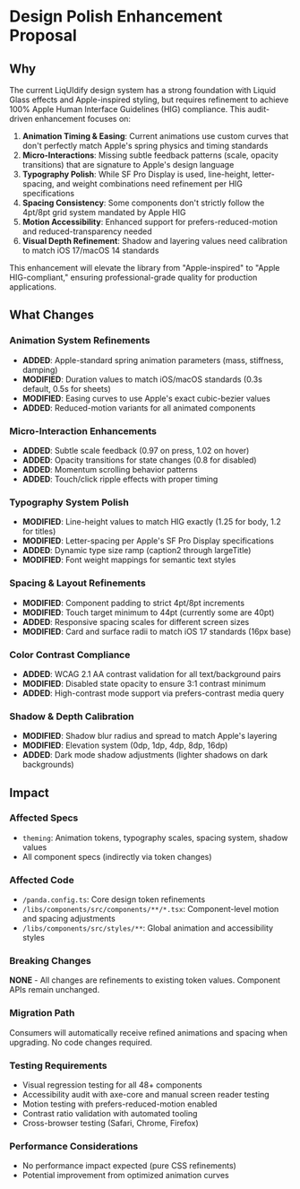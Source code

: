 # Design Polish Enhancement Proposal

## Why

The current LiqUIdify design system has a strong foundation with Liquid Glass effects and Apple-inspired styling, but requires refinement to achieve 100% Apple Human Interface Guidelines (HIG) compliance. This audit-driven enhancement focuses on:

1. **Animation Timing & Easing**: Current animations use custom curves that don't perfectly match Apple's spring physics and timing standards
2. **Micro-Interactions**: Missing subtle feedback patterns (scale, opacity transitions) that are signature to Apple's design language
3. **Typography Polish**: While SF Pro Display is used, line-height, letter-spacing, and weight combinations need refinement per HIG specifications
4. **Spacing Consistency**: Some components don't strictly follow the 4pt/8pt grid system mandated by Apple HIG
5. **Motion Accessibility**: Enhanced support for prefers-reduced-motion and reduced-transparency needed
6. **Visual Depth Refinement**: Shadow and layering values need calibration to match iOS 17/macOS 14 standards

This enhancement will elevate the library from "Apple-inspired" to "Apple HIG-compliant," ensuring professional-grade quality for production applications.

## What Changes

### Animation System Refinements
- **ADDED**: Apple-standard spring animation parameters (mass, stiffness, damping)
- **MODIFIED**: Duration values to match iOS/macOS standards (0.3s default, 0.5s for sheets)
- **MODIFIED**: Easing curves to use Apple's exact cubic-bezier values
- **ADDED**: Reduced-motion variants for all animated components

### Micro-Interaction Enhancements
- **ADDED**: Subtle scale feedback (0.97 on press, 1.02 on hover)
- **ADDED**: Opacity transitions for state changes (0.8 for disabled)
- **ADDED**: Momentum scrolling behavior patterns
- **ADDED**: Touch/click ripple effects with proper timing

### Typography System Polish
- **MODIFIED**: Line-height values to match HIG exactly (1.25 for body, 1.2 for titles)
- **MODIFIED**: Letter-spacing per Apple's SF Pro Display specifications
- **ADDED**: Dynamic type size ramp (caption2 through largeTitle)
- **MODIFIED**: Font weight mappings for semantic text styles

### Spacing & Layout Refinements
- **MODIFIED**: Component padding to strict 4pt/8pt increments
- **MODIFIED**: Touch target minimum to 44pt (currently some are 40pt)
- **ADDED**: Responsive spacing scales for different screen sizes
- **MODIFIED**: Card and surface radii to match iOS 17 standards (16px base)

### Color Contrast Compliance
- **ADDED**: WCAG 2.1 AA contrast validation for all text/background pairs
- **MODIFIED**: Disabled state opacity to ensure 3:1 contrast minimum
- **ADDED**: High-contrast mode support via prefers-contrast media query

### Shadow & Depth Calibration
- **MODIFIED**: Shadow blur radius and spread to match Apple's layering
- **MODIFIED**: Elevation system (0dp, 1dp, 4dp, 8dp, 16dp)
- **ADDED**: Dark mode shadow adjustments (lighter shadows on dark backgrounds)

## Impact

### Affected Specs
- `theming`: Animation tokens, typography scales, spacing system, shadow values
- All component specs (indirectly via token changes)

### Affected Code
- `/panda.config.ts`: Core design token refinements
- `/libs/components/src/components/**/*.tsx`: Component-level motion and spacing adjustments
- `/libs/components/src/styles/**`: Global animation and accessibility styles

### Breaking Changes
**NONE** - All changes are refinements to existing token values. Component APIs remain unchanged.

### Migration Path
Consumers will automatically receive refined animations and spacing when upgrading. No code changes required.

### Testing Requirements
- Visual regression testing for all 48+ components
- Accessibility audit with axe-core and manual screen reader testing
- Motion testing with prefers-reduced-motion enabled
- Contrast ratio validation with automated tooling
- Cross-browser testing (Safari, Chrome, Firefox)

### Performance Considerations
- No performance impact expected (pure CSS refinements)
- Potential improvement from optimized animation curves
